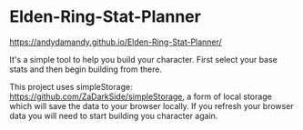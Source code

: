 # Elden-Ring-Stat-Planner

https://andydamandy.github.io/Elden-Ring-Stat-Planner/

It's a simple tool to help you build your character. First select your base stats and then begin building from there.

This project uses simpleStorage: https://github.com/ZaDarkSide/simpleStorage, a form of local storage which will save the data to your browser locally. If you refresh your browser data you will need to start building you character again.
